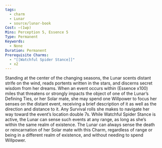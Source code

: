 ```yaml
---
tags:
  - charm
  - Lunar
  - source/lunar-book
Cost: —(1wp)
Mins: Perception 5, Essence 5
Type: Permanent
Keywords:
  - None
Duration: Permanent
Prerequisite Charms:
  - "[[Watchful Spider Stance]]"
  - x2
---
```

Standing at the center of the changing seasons, the Lunar scents distant strife on the wind, reads portents written in the stars, and discerns secret wisdom from her dreams. When an event occurs within (Essence x100) miles that threatens or strongly impacts the object of one of the Lunar’s Defining Ties, or her Solar mate, she may spend one Willpower to focus her senses on the distant event, receiving a brief description of it as well as the direction and distance to it. Any Survival rolls she makes to navigate her way toward the event’s location double 7s. While Watchful Spider Stance is active, the Lunar can sense such events at any range, as long as she’s within the same realm of existence. The Lunar can always sense the death or reincarnation of her Solar mate with this Charm, regardless of range or being in a different realm of existence, and without needing to spend Willpower. 